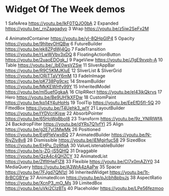 # Widget Of The Week demos

1 SafeArea https://youtu.be/lkF0TQJO0bA
2 Expanded https://youtu.be/_rnZaagadyo
3 Wrap https://youtu.be/z5iw2SeFx2M

4 AnimatedContainer https://youtu.be/yI-8QHpGIP4
5 Opacity https://youtu.be/9hltevOHQBw
6 FutureBuilder https://youtu.be/ek8ZPdWj4Qo
7 FadeTransition https://youtu.be/rLwWVbv3xDQ
8 FloatingActionButton https://youtu.be/2uaoEDOgk_I
9 PageView https://youtu.be/J1gE9xvph-A
10 Table https://youtu.be/_lbE0wsVZSw
11 SliverAppBar https://youtu.be/R9C5KMJKluE
12 SliverList & SliverGrid https://youtu.be/ORiTTaVY6mM
13 FadeInImage https://youtu.be/pK738Pg9cxc
14 StreamBuilder https://youtu.be/MkKEWHfy99Y
15 InheritedModel https://youtu.be/ml5uefGgkaA
16 ClipRRect https://youtu.be/eI43jkQkrvs
17 Hero https://youtu.be/Be9UH1kXFDw
18 CustomPaint https://youtu.be/kp14Y4uHpHs
19 ToolTip https://youtu.be/EeEfD5fI-5Q
20 FittedBox https://youtu.be/T4Uehk3_wlY
21 LayoutBuilder https://youtu.be/IYDVcriKjsw
22 AbsorbPointer https://youtu.be/65HoWqBboI8
23 Transform https://youtu.be/9z_YNlRlWfA
24 BackdropFilter https://youtu.be/dYRs7Q1vfYI
25 Align https://youtu.be/g2E7yl3MwMk
26 Positioned https://youtu.be/EgtPleVwxBQ
27 AnimatedBuilder https://youtu.be/N-RiyZlv8v8
28 Dismissible https://youtu.be/iEMgjrfuc58
29 SizedBox https://youtu.be/EHPu_DzRfqA
30 ValueListenableBuilder https://youtu.be/s-ZG-jS5QHQ
31 Draggable https://youtu.be/QzA4c4QHZCY
32 AnimatedList https://youtu.be/ZtfItHwFlZ8
33 Flexible https://youtu.be/CI7x0mAZiY0
34 MediaQuery https://youtu.be/A3WrA4zAaPw
35 Spacer https://youtu.be/7FJgd7QN1zI
36 InheritedWidget https://youtu.be/1t-8rBCGBYw
37 AnimatedIcon https://youtu.be/pJcbh8pbvJs
38 AspectRatio https://youtu.be/XcnP3_mO_Ms
39 LimitedBox https://youtu.be/uVki2CIzBTs
40 Placeholder https://youtu.be/LPe56fezmoo